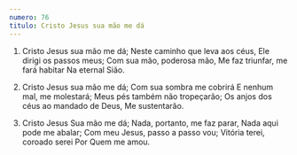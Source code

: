 ```yaml
---
numero: 76
titulo: Cristo Jesus sua mão me dá
---
```

1. Cristo Jesus sua mão me dá;
Neste caminho que leva aos céus,
Ele dirigi os passos meus;
Com sua mão, poderosa mão,
Me faz triunfar, me fará habitar
Na eternal Sião.

2. Cristo Jesus sua mão me dá;
Com sua sombra me cobrirá
E nenhum mal, me molestará;
Meus pés também não tropeçarão;
Os anjos dos céus ao mandado de Deus,
Me sustentarão.

3. Cristo Jesus Sua mão me dá;
Nada, portanto, me faz parar,
Nada aqui pode me abalar;
Com meu Jesus, passo a passo vou;
Vitória terei, coroado serei
Por Quem me amou.
